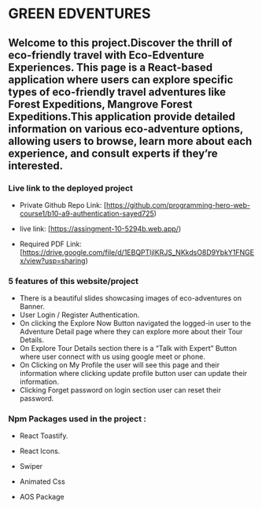 # GREEN EDVENTURES

Welcome to this project.Discover the thrill of eco-friendly travel with Eco-Edventure Experiences. This page is a React-based application where users can explore specific types of eco-friendly travel adventures like Forest Expeditions, Mangrove Forest Expeditions.This application provide detailed information on various eco-adventure options, allowing users to browse, learn more about each experience, and consult experts if they’re interested.
---

### Live link to the deployed project

- Private Github Repo Link:  [https://github.com/programming-hero-web-course1/b10-a9-authentication-sayed725)

- live link:   [https://assingment-10-5294b.web.app/) 

- Required PDF Link:   [https://drive.google.com/file/d/1EBQPTljIKRJS_NKkdsO8D9YbkY1FNGEx/view?usp=sharing) 




### 5 features of this website/project

- There is a beautiful slides showcasing images of eco-adventures on Banner.
- User Login / Register Authentication. 
- On clicking the Explore Now Button navigated the logged-in user to the Adventure Detail page where they can explore more about their Tour Details.
- On Explore Tour Details section there is a  “Talk with Expert” Button where user connect with us using google meet or phone.
- On Clicking on My Profile  the user will see this page and their information where clicking update profile button user can update their information.
- Clicking Forget password on login section user can reset their password.



### Npm Packages used in the project :

- React Toastify.

- React Icons.

- Swiper

- Animated Css

- AOS Package



